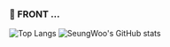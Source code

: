 
<!--
**seungw0o/seungw0o** is a ✨ _special_ ✨ repository because its `README.md` (this file) appears on your GitHub profile.

Here are some ideas to get you started:

- 🔭 I’m currently working on ...
- 🌱 I’m currently learning ...
- 👯 I’m looking to collaborate on ...
- 🤔 I’m looking for help with ...
- 💬 Ask me about ...
- 📫 How to reach me: ...
- 😄 Pronouns: ...
- ⚡ Fun fact: ...
-->
### 🌱 FRONT ...
![Top Langs](https://github-readme-stats.vercel.app/api/top-langs/?username=seungw0o&layout=compact)
![SeungWoo's GitHub stats](https://github-readme-stats.vercel.app/api?username=seungw0o&show_icons=true&theme=radical)
